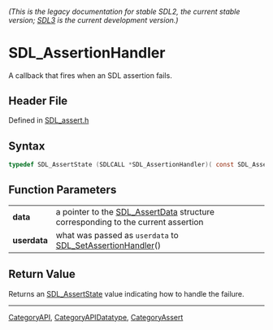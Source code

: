 ###### (This is the legacy documentation for stable SDL2, the current stable version; [SDL3](https://wiki.libsdl.org/SDL3/) is the current development version.)
# SDL_AssertionHandler

A callback that fires when an SDL assertion fails.

## Header File

Defined in [SDL_assert.h](https://github.com/libsdl-org/SDL/blob/SDL2/include/SDL_assert.h)

## Syntax

```c
typedef SDL_AssertState (SDLCALL *SDL_AssertionHandler)( const SDL_AssertData* data, void* userdata);
```

## Function Parameters

|              |                                                                                                    |
| ------------ | -------------------------------------------------------------------------------------------------- |
| **data**     | a pointer to the [SDL_AssertData](SDL_AssertData) structure corresponding to the current assertion |
| **userdata** | what was passed as `userdata` to [SDL_SetAssertionHandler](SDL_SetAssertionHandler)()              |

## Return Value

Returns an [SDL_AssertState](SDL_AssertState) value indicating how to
handle the failure.

----
[CategoryAPI](CategoryAPI), [CategoryAPIDatatype](CategoryAPIDatatype), [CategoryAssert](CategoryAssert)

